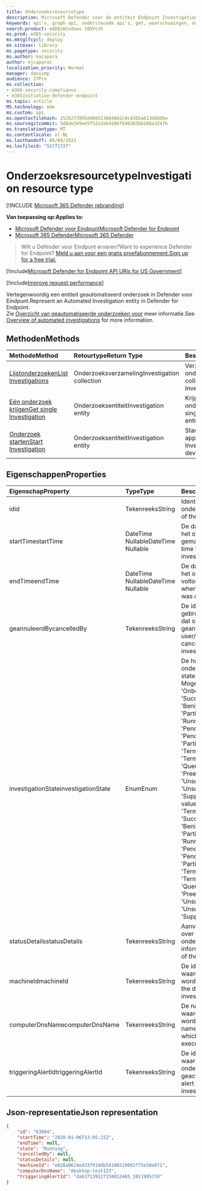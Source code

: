 ```yaml
---
title: Onderzoeksresourcetype
description: Microsoft Defender voor de entiteit Endpoint Investigation.
keywords: api's, graph api, ondersteunde api's, get, waarschuwingen, onderzoeken
search.product: eADQiWindows 10XVcnh
ms.prod: m365-security
ms.mktglfcycl: deploy
ms.sitesec: library
ms.pagetype: security
ms.author: macapara
author: mjcaparas
localization_priority: Normal
manager: dansimp
audience: ITPro
ms.collection:
- m365-security-compliance
- m365initiative-defender-endpoint
ms.topic: article
MS.technology: mde
ms.custom: api
ms.openlocfilehash: 252b273995d48d523604802c0c4365a613d86dbe
ms.sourcegitcommit: 5d8de3e9ee5f52a3eb4206f690365bb108a3247b
ms.translationtype: MT
ms.contentlocale: nl-NL
ms.lasthandoff: 06/04/2021
ms.locfileid: "52771727"
---
```

# <a name="investigation-resource-type"></a><span data-ttu-id="0ffec-104">Onderzoeksresourcetype</span><span class="sxs-lookup"><span data-stu-id="0ffec-104">Investigation resource type</span></span>

[!INCLUDE [Microsoft 365 Defender rebranding](../../includes/microsoft-defender.md)]

<span data-ttu-id="0ffec-105">**Van toepassing op:**</span><span class="sxs-lookup"><span data-stu-id="0ffec-105">**Applies to:**</span></span>
- [<span data-ttu-id="0ffec-106">Microsoft Defender voor Eindpunt</span><span class="sxs-lookup"><span data-stu-id="0ffec-106">Microsoft Defender for Endpoint</span></span>](https://go.microsoft.com/fwlink/p/?linkid=2154037)
- [<span data-ttu-id="0ffec-107">Microsoft 365 Defender</span><span class="sxs-lookup"><span data-stu-id="0ffec-107">Microsoft 365 Defender</span></span>](https://go.microsoft.com/fwlink/?linkid=2118804)

> <span data-ttu-id="0ffec-108">Wilt u Defender voor Eindpunt ervaren?</span><span class="sxs-lookup"><span data-stu-id="0ffec-108">Want to experience Defender for Endpoint?</span></span> [<span data-ttu-id="0ffec-109">Meld u aan voor een gratis proefabonnement.</span><span class="sxs-lookup"><span data-stu-id="0ffec-109">Sign up for a free trial.</span></span>](https://www.microsoft.com/microsoft-365/windows/microsoft-defender-atp?ocid=docs-wdatp-exposedapis-abovefoldlink) 

[!include[Microsoft Defender for Endpoint API URIs for US Government](../../includes/microsoft-defender-api-usgov.md)]

[!include[Improve request performance](../../includes/improve-request-performance.md)]

<span data-ttu-id="0ffec-110">Vertegenwoordig een entiteit geautomatiseerd onderzoek in Defender voor Eindpunt.</span><span class="sxs-lookup"><span data-stu-id="0ffec-110">Represent an Automated Investigation entity in Defender for Endpoint.</span></span>
<br> <span data-ttu-id="0ffec-111">Zie [Overzicht van geautomatiseerde onderzoeken voor](automated-investigations.md) meer informatie.</span><span class="sxs-lookup"><span data-stu-id="0ffec-111">See [Overview of automated investigations](automated-investigations.md) for more information.</span></span>

## <a name="methods"></a><span data-ttu-id="0ffec-112">Methoden</span><span class="sxs-lookup"><span data-stu-id="0ffec-112">Methods</span></span>
<span data-ttu-id="0ffec-113">Methode</span><span class="sxs-lookup"><span data-stu-id="0ffec-113">Method</span></span>|<span data-ttu-id="0ffec-114">Retourtype</span><span class="sxs-lookup"><span data-stu-id="0ffec-114">Return Type</span></span> |<span data-ttu-id="0ffec-115">Beschrijving</span><span class="sxs-lookup"><span data-stu-id="0ffec-115">Description</span></span>
:---|:---|:---
[<span data-ttu-id="0ffec-116">Lijstonderzoeken</span><span class="sxs-lookup"><span data-stu-id="0ffec-116">List Investigations</span></span>](get-investigation-collection.md) | <span data-ttu-id="0ffec-117">Onderzoeksverzameling</span><span class="sxs-lookup"><span data-stu-id="0ffec-117">Investigation collection</span></span> | <span data-ttu-id="0ffec-118">Verzameling van onderzoek ophalen</span><span class="sxs-lookup"><span data-stu-id="0ffec-118">Get collection of Investigation</span></span>
[<span data-ttu-id="0ffec-119">Eén onderzoek krijgen</span><span class="sxs-lookup"><span data-stu-id="0ffec-119">Get single Investigation</span></span>](get-investigation-object.md) | <span data-ttu-id="0ffec-120">Onderzoeksentiteit</span><span class="sxs-lookup"><span data-stu-id="0ffec-120">Investigation entity</span></span> | <span data-ttu-id="0ffec-121">Krijgt één onderzoeksentiteit.</span><span class="sxs-lookup"><span data-stu-id="0ffec-121">Gets single Investigation entity.</span></span>
[<span data-ttu-id="0ffec-122">Onderzoek starten</span><span class="sxs-lookup"><span data-stu-id="0ffec-122">Start Investigation</span></span>](initiate-autoir-investigation.md) | <span data-ttu-id="0ffec-123">Onderzoeksentiteit</span><span class="sxs-lookup"><span data-stu-id="0ffec-123">Investigation entity</span></span> | <span data-ttu-id="0ffec-124">Start Onderzoek op een apparaat.</span><span class="sxs-lookup"><span data-stu-id="0ffec-124">Starts Investigation on a device.</span></span>


## <a name="properties"></a><span data-ttu-id="0ffec-125">Eigenschappen</span><span class="sxs-lookup"><span data-stu-id="0ffec-125">Properties</span></span>
<span data-ttu-id="0ffec-126">Eigenschap</span><span class="sxs-lookup"><span data-stu-id="0ffec-126">Property</span></span> |  <span data-ttu-id="0ffec-127">Type</span><span class="sxs-lookup"><span data-stu-id="0ffec-127">Type</span></span>    |   <span data-ttu-id="0ffec-128">Beschrijving</span><span class="sxs-lookup"><span data-stu-id="0ffec-128">Description</span></span>
:---|:---|:---
<span data-ttu-id="0ffec-129">id</span><span class="sxs-lookup"><span data-stu-id="0ffec-129">id</span></span> | <span data-ttu-id="0ffec-130">Tekenreeks</span><span class="sxs-lookup"><span data-stu-id="0ffec-130">String</span></span> | <span data-ttu-id="0ffec-131">Identiteit van de onderzoeksentiteit.</span><span class="sxs-lookup"><span data-stu-id="0ffec-131">Identity of the investigation entity.</span></span> 
<span data-ttu-id="0ffec-132">startTime</span><span class="sxs-lookup"><span data-stu-id="0ffec-132">startTime</span></span> | <span data-ttu-id="0ffec-133">DateTime Nullable</span><span class="sxs-lookup"><span data-stu-id="0ffec-133">DateTime Nullable</span></span> | <span data-ttu-id="0ffec-134">De datum en tijd waarop het onderzoek is gemaakt.</span><span class="sxs-lookup"><span data-stu-id="0ffec-134">The date and time when the investigation was created.</span></span> 
<span data-ttu-id="0ffec-135">endTime</span><span class="sxs-lookup"><span data-stu-id="0ffec-135">endTime</span></span> | <span data-ttu-id="0ffec-136">DateTime Nullable</span><span class="sxs-lookup"><span data-stu-id="0ffec-136">DateTime Nullable</span></span> | <span data-ttu-id="0ffec-137">De datum en tijd waarop het onderzoek is voltooid.</span><span class="sxs-lookup"><span data-stu-id="0ffec-137">The date and time when the investigation was completed.</span></span> 
<span data-ttu-id="0ffec-138">geannuleerdBy</span><span class="sxs-lookup"><span data-stu-id="0ffec-138">cancelledBy</span></span> | <span data-ttu-id="0ffec-139">Tekenreeks</span><span class="sxs-lookup"><span data-stu-id="0ffec-139">String</span></span> | <span data-ttu-id="0ffec-140">De id van de gebruiker/toepassing die dat onderzoek heeft geannuleerd.</span><span class="sxs-lookup"><span data-stu-id="0ffec-140">The ID of the user/application that canceled that investigation.</span></span> 
<span data-ttu-id="0ffec-141">investigationState</span><span class="sxs-lookup"><span data-stu-id="0ffec-141">investigationState</span></span> | <span data-ttu-id="0ffec-142">Enum</span><span class="sxs-lookup"><span data-stu-id="0ffec-142">Enum</span></span> | <span data-ttu-id="0ffec-143">De huidige stand van het onderzoek.</span><span class="sxs-lookup"><span data-stu-id="0ffec-143">The current state of the investigation.</span></span> <span data-ttu-id="0ffec-144">Mogelijke waarden zijn: 'Onbekend', 'Beëindigd', 'SuccessfullyRemediated', 'Benign', 'Failed', 'PartiallyRemediated', 'Running', 'PendingApproval', 'PendingResource', 'PartiallyInvestigated', 'TerminatedByUser', 'TerminatedBySystem', 'Queued', 'InnerFailure', 'PreexistingAlert', 'UnsupportedOs', 'UnsupportedAlertType', 'SuppressedAlert'.</span><span class="sxs-lookup"><span data-stu-id="0ffec-144">Possible values are: 'Unknown', 'Terminated', 'SuccessfullyRemediated', 'Benign', 'Failed', 'PartiallyRemediated', 'Running', 'PendingApproval', 'PendingResource', 'PartiallyInvestigated', 'TerminatedByUser', 'TerminatedBySystem', 'Queued', 'InnerFailure', 'PreexistingAlert', 'UnsupportedOs', 'UnsupportedAlertType', 'SuppressedAlert'.</span></span>
<span data-ttu-id="0ffec-145">statusDetails</span><span class="sxs-lookup"><span data-stu-id="0ffec-145">statusDetails</span></span> | <span data-ttu-id="0ffec-146">Tekenreeks</span><span class="sxs-lookup"><span data-stu-id="0ffec-146">String</span></span> | <span data-ttu-id="0ffec-147">Aanvullende informatie over de stand van het onderzoek.</span><span class="sxs-lookup"><span data-stu-id="0ffec-147">Additional information about the state of the investigation.</span></span>
<span data-ttu-id="0ffec-148">machineId</span><span class="sxs-lookup"><span data-stu-id="0ffec-148">machineId</span></span> | <span data-ttu-id="0ffec-149">Tekenreeks</span><span class="sxs-lookup"><span data-stu-id="0ffec-149">String</span></span> | <span data-ttu-id="0ffec-150">De id van het apparaat waarop het onderzoek wordt uitgevoerd.</span><span class="sxs-lookup"><span data-stu-id="0ffec-150">The ID of the device on which the investigation is executed.</span></span>
<span data-ttu-id="0ffec-151">computerDnsName</span><span class="sxs-lookup"><span data-stu-id="0ffec-151">computerDnsName</span></span> | <span data-ttu-id="0ffec-152">Tekenreeks</span><span class="sxs-lookup"><span data-stu-id="0ffec-152">String</span></span> | <span data-ttu-id="0ffec-153">De naam van het apparaat waarop het onderzoek wordt uitgevoerd.</span><span class="sxs-lookup"><span data-stu-id="0ffec-153">The name of the device on which the investigation is executed.</span></span>
<span data-ttu-id="0ffec-154">triggeringAlertId</span><span class="sxs-lookup"><span data-stu-id="0ffec-154">triggeringAlertId</span></span> | <span data-ttu-id="0ffec-155">Tekenreeks</span><span class="sxs-lookup"><span data-stu-id="0ffec-155">String</span></span> | <span data-ttu-id="0ffec-156">De id van de waarschuwing die het onderzoek heeft geactiveerd.</span><span class="sxs-lookup"><span data-stu-id="0ffec-156">The ID of the alert that triggered the investigation.</span></span>


## <a name="json-representation"></a><span data-ttu-id="0ffec-157">Json-representatie</span><span class="sxs-lookup"><span data-stu-id="0ffec-157">Json representation</span></span>

```json
{
    "id": "63004",
    "startTime": "2020-01-06T13:05:15Z",
    "endTime": null,
    "state": "Running",
    "cancelledBy": null,
    "statusDetails": null,
    "machineId": "e828a0624ed33f919db541065190d2f75e50a071",
    "computerDnsName": "desktop-test123",
    "triggeringAlertId": "da637139127150012465_1011995739"
}
```
